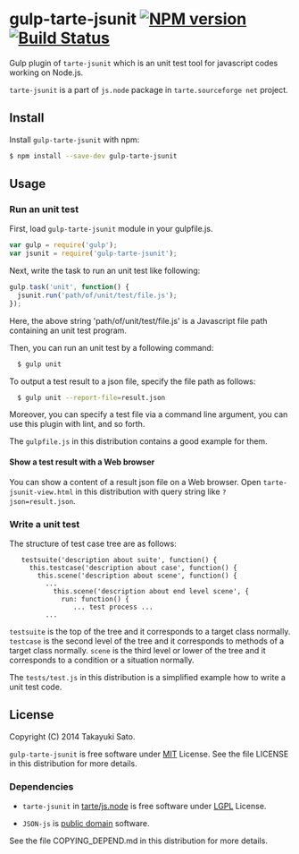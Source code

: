 # gulp-tarte-jsunit [![NPM version][npm-image]][npm-url] [![Build Status][travis-image]][travis-url]

Gulp plugin of `tarte-jsunit` which is an unit test tool for javascript codes working on Node.js.

`tarte-jsunit` is a part of `js.node` package in `tarte.sourceforge net` project.

## Install

Install `gulp-tarte-jsunit` with npm:

```bash
$ npm install --save-dev gulp-tarte-jsunit
```

## Usage

### Run an unit test

First, load `gulp-tarte-jsunit` module in your gulpfile.js.

```js
var gulp = require('gulp');
var jsunit = require('gulp-tarte-jsunit');
```

Next, write the task to run an unit test like following:

```js
gulp.task('unit', function() {
  jsunit.run('path/of/unit/test/file.js');
});
```

Here, the above string 'path/of/unit/test/file.js' is a Javascript file path containing an unit test program.

Then, you can run an unit test by a following command:

```bash
  $ gulp unit
```

To output a test result to a json file, specify the file path as follows:

```bash
  $ gulp unit --report-file=result.json
```

Moreover, you can specify a test file via a command line argument, you can use this plugin with lint, and so forth.

The `gulpfile.js` in this distribution contains a good example for them.

#### Show a test result with a Web browser

You can show a content of a result json file on a Web browser.
Open `tarte-jsunit-view.html` in this distribution with query string like `?json=result.json`.

### Write a unit test

The structure of test case tree are as follows:

```
   testsuite('description about suite', function() {
     this.testcase('description about case', function() {
       this.scene('description about scene', function() {
         ...
           this.scene('description about end level scene', {
             run: function() {
                ... test process ...
         ...
```

`testsuite` is the top of the tree and it corresponds to a target class normally.
`testcase` is the second level of the tree and it corresponds to methods of a target class normally.
`scene` is the third level or lower of the tree and it corresponds to a condition or a situation normally.

The `tests/test.js` in this distribution is a simplified example how to write a unit test code.


## License

Copyright (C) 2014 Takayuki Sato.

`gulp-tarte-jsunit` is free software under [MIT](http://opensource.org/licenses/MIT) License.
See the file LICENSE in this distribution for more details.

### Dependencies

* `tarte-jsunit` in [tarte/js.node](https://sourceforge.net/projects/tarte/) is free software under [LGPL](http://opensource.org/licenses/lgpl-3.0.html) License.

* `JSON-js` is [public domain](http://creativecommons.org/licenses/publicdomain/) software.

See the file COPYING_DEPEND.md in this distribution for more details.

[npm-image]: http://img.shields.io/badge/npm-v0.2.1-blue.svg
[npm-url]: https://www.npmjs.org/package/gulp-tarte-jsunit
[travis-image]: https://travis-ci.org/sttk/gulp-tarte-jsunit.svg?branch=master
[travis-url]: https://travis-ci.org/sttk/gulp-tarte-jsunit
